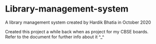 # Library-management-system
A library management system created by Hardik Bhatia in October 2020

Created this project a while back when as project for my CBSE boards. Refer to the document for further info about it ^_^
